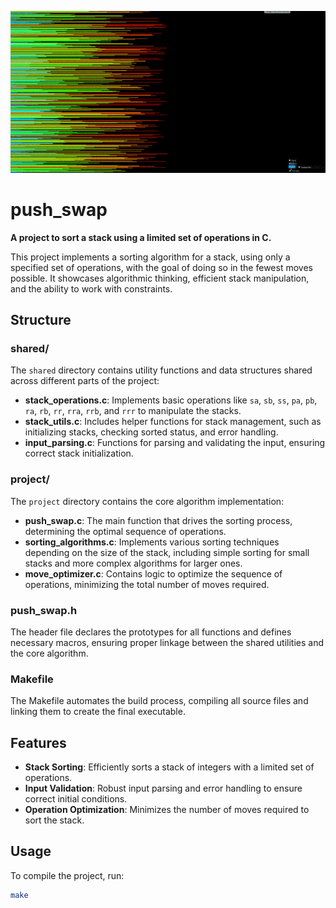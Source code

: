 ![pushswap img](https://raw.githubusercontent.com/Ebejay95/push_swap/master/push_swap.gif)
# push_swap

**A project to sort a stack using a limited set of operations in C.**

This project implements a sorting algorithm for a stack, using only a specified set of operations, with the goal of doing so in the fewest moves possible. It showcases algorithmic thinking, efficient stack manipulation, and the ability to work with constraints.

## Structure

### shared/

The `shared` directory contains utility functions and data structures shared across different parts of the project:

- **stack_operations.c**: Implements basic operations like `sa`, `sb`, `ss`, `pa`, `pb`, `ra`, `rb`, `rr`, `rra`, `rrb`, and `rrr` to manipulate the stacks.
- **stack_utils.c**: Includes helper functions for stack management, such as initializing stacks, checking sorted status, and error handling.
- **input_parsing.c**: Functions for parsing and validating the input, ensuring correct stack initialization.

### project/

The `project` directory contains the core algorithm implementation:

- **push_swap.c**: The main function that drives the sorting process, determining the optimal sequence of operations.
- **sorting_algorithms.c**: Implements various sorting techniques depending on the size of the stack, including simple sorting for small stacks and more complex algorithms for larger ones.
- **move_optimizer.c**: Contains logic to optimize the sequence of operations, minimizing the total number of moves required.

### push_swap.h

The header file declares the prototypes for all functions and defines necessary macros, ensuring proper linkage between the shared utilities and the core algorithm.

### Makefile

The Makefile automates the build process, compiling all source files and linking them to create the final executable.

## Features

- **Stack Sorting**: Efficiently sorts a stack of integers with a limited set of operations.
- **Input Validation**: Robust input parsing and error handling to ensure correct initial conditions.
- **Operation Optimization**: Minimizes the number of moves required to sort the stack.

## Usage

To compile the project, run:

```bash
make
